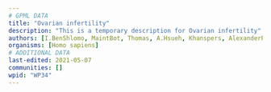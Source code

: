 ```yaml
---
# GPML DATA
title: "Ovarian infertility"
description: "This is a temporary description for Ovarian infertility"
authors: [I.BenShlomo, MaintBot, Thomas, A.Hsueh, Khanspers, AlexanderPico, Andra, Fehrhart, Eweitz]
organisms: [Homo sapiens]
# ADDITIONAL DATA
last-edited: 2021-05-07
communities: []
wpid: "WP34"
---
```

